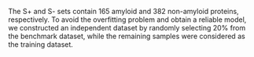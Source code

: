 The S+ and S- sets contain 165 amyloid and 382 non-amyloid proteins, respectively. To avoid the overfitting problem and obtain a reliable model, we constructed an independent dataset by randomly selecting 20% from the benchmark dataset, while the remaining samples were considered as the training dataset.
